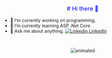 
<p align="center" style="color:blue;font-size:18px;">
#  Hi there 👋
</p>


- 🔭 I’m currently working on programming.                                                                                               
- 🌱 I’m currently learning ASP .Net Core.                                                                  
- 💬 Ask me about anything.
 [![Linkedin](https://i.stack.imgur.com/gVE0j.png) LinkedIn](https://www.linkedin.com/in/songul-bayer/)

&nbsp;
<p align="center">
 <img src="https://user-images.githubusercontent.com/63016233/159158595-6396e478-11f1-4561-9dd0-dc831d4042eb.gif" alt="animated" />
</p>
